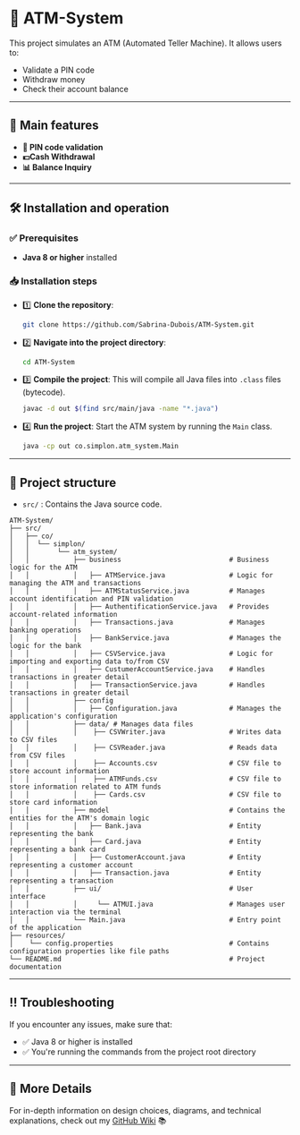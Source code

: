 # 🏧  ATM-System

This project simulates an ATM (Automated Teller Machine). It allows users to:
- Validate a PIN code
- Withdraw money
- Check their account balance

---

## 📌 Main features 
- **🔐 PIN code validation** 
- **💵Cash Withdrawal** 
- **📊 Balance Inquiry**

---

## 🛠 Installation and operation

### ✅ Prerequisites 
- **Java 8 or higher** installed

### 📥 Installation steps 
- 1️⃣ **Clone the repository**:
    ```zsh
    git clone https://github.com/Sabrina-Dubois/ATM-System.git
    ```

- 2️⃣ **Navigate into the project directory**:
    ```zsh
    cd ATM-System
    ```

- 3️⃣ **Compile the project**:
    This will compile all Java files into `.class` files (bytecode).
    ```zsh
    javac -d out $(find src/main/java -name "*.java")
    ```

- 4️⃣ **Run the project**:
    Start the ATM system by running the `Main` class.
    ```zsh
    java -cp out co.simplon.atm_system.Main
    ```

---

## 📂 Project structure 
- `src/` : Contains the Java source code.

```  
ATM-System/
├── src/                        
│   ├── co/
│   │  └── simplon/
│   │       └── atm_system/ 
│   │           ├── business                           # Business logic for the ATM
│   │           │   ├── ATMService.java                # Logic for managing the ATM and transactions
│   │           │   ├── ATMStatusService.java          # Manages account identification and PIN validation
│   │           │   ├── AuthentificationService.java   # Provides account-related information
│   │           │   ├── Transactions.java              # Manages banking operations
│   │           │   ├── BankService.java               # Manages the logic for the bank
│   │           │   ├── CSVService.java                # Logic for importing and exporting data to/from CSV
│   │           │   ├── CustumerAccountService.java    # Handles transactions in greater detail
│   │           │   ├── TransactionService.java        # Handles transactions in greater detail
│   │           ├── config
│   │           │   ├── Configuration.java             # Manages the application's configuration                
│   │           ├── data/ # Manages data files
│   │           │    ├── CSVWriter.java                # Writes data to CSV files
│   │           │    ├── CSVReader.java                # Reads data from CSV files
│   │           │    ├── Accounts.csv                  # CSV file to store account information
│   │           │    ├── ATMFunds.csv                  # CSV file to store information related to ATM funds
│   │           │    ├── Cards.csv                     # CSV file to store card information
│   │           ├── model                              # Contains the entities for the ATM's domain logic
│   │           │   ├── Bank.java                      # Entity representing the bank
│   │           │   ├── Card.java                      # Entity representing a bank card
│   │           │   ├── CustomerAccount.java           # Entity representing a customer account
│   │           │   ├── Transaction.java               # Entity representing a transaction 
│   │           ├── ui/                                # User interface
│   │           │     └── ATMUI.java                   # Manages user interaction via the terminal
│   │           └── Main.java                          # Entry point of the application
├── resources/
│    └── config.properties                             # Contains configuration properties like file paths
└── README.md                                          # Project documentation
```

---

## ‼️ Troubleshooting
If you encounter any issues, make sure that:
- ✅ Java 8 or higher is installed
- ✅ You're running the commands from the project root directory

---


## 📖 More Details
For in-depth information on design choices, diagrams, and technical explanations, check out my [GitHub Wiki](https://github.com/Sabrina-Dubois/ATM-System/wiki) 📚
